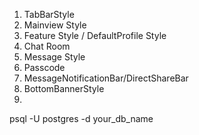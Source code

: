 1. TabBarStyle
2. Mainview Style
3. Feature Style / DefaultProfile Style
4. Chat Room
5. Message Style
6. Passcode
7. MessageNotificationBar/DirectShareBar
8. BottomBannerStyle
9.

psql -U postgres -d your_db_name
